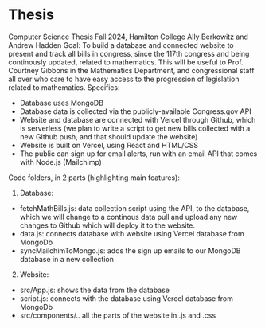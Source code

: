 # Thesis
Computer Science Thesis Fall 2024, Hamilton College
Ally Berkowitz and Andrew Hadden
Goal: To build a database and connected website to present and track all bills in congress, since the 117th congress and being continously updated, related to mathematics. This will be useful to Prof. Courtney Gibbons in the Mathematics Department, and congressional staff all over who care to have easy access to the progression of legislation related to mathematics.
Specifics:
- Database uses MongoDB
- Database data is collected via the publicly-available Congress.gov API
- Website and database are connected with Vercel through Github, which is serverless (we plan to write a
script to get new bills collected with a new Github push, and that should update the website)
- Website is built on Vercel, using React and HTML/CSS
- The public can sign up for email alerts, run with an email API that comes with Node.js (Mailchimp)

Code folders, in 2 parts (highlighting main features):
1. Database:
  * fetchMathBills.js: data collection script using the API, to the database, which we will change to a continous data pull and upload any new changes to Github which will deploy it to the website.
  * data.js: connects database with website using Vercel database from MongoDb
  * syncMailchimToMongo.js: adds the sign up emails to our MongoDB database in a new collection

2. Website:
  * src/App.js: shows the data from the database
  * script.js: connects with the database using Vercel database from MongoDb
  * src/components/.. all the parts of the website in .js and .css